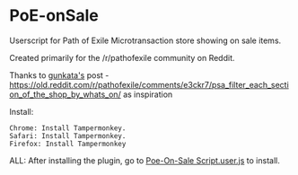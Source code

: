 # PoE-onSale
Userscript for Path of Exile Microtransaction store showing on sale items.

Created primarily for the /r/pathofexile community on Reddit.

Thanks to <a href="https://old.reddit.com/user/gunkata">gunkata's</a> post - https://old.reddit.com/r/pathofexile/comments/e3ckr7/psa_filter_each_section_of_the_shop_by_whats_on/ as inspiration

Install:

    Chrome: Install Tampermonkey.
    Safari: Install Tampermonkey.
    Firefox: Install Tampermonkey

ALL: After installing the plugin, go to 
<a href="../../raw/master/Poe-On-Sale.user.js">Poe-On-Sale Script.user.js</a>
to install. 
    
